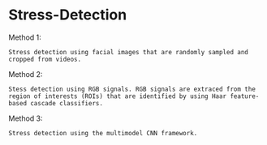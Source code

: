 # Stress-Detection
  Method 1: 
  
  	Stress detection using facial images that are randomly sampled and cropped from videos.
		
  Method 2: 
  
    Stess detection using RGB signals. RGB signals are extraced from the region of interests (ROIs) that are identified by using Haar feature-based cascade classifiers. 
		
  Method 3: 
  
    Stress detection using the multimodel CNN framework.
